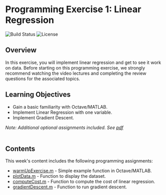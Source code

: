# Programming Exercise 1: Linear Regression
![Build Status](https://img.shields.io/badge/build-Stable-green.svg)
![License](https://img.shields.io/badge/license-DO_WHATEVER_YOU_WANT-green.svg)

## Overview
In this exercise, you will implement linear regression and get to see it work on data. Before starting on this programming exercise, we strongly recommend watching the video lectures and completing the review questions for the associated topics.

## Learning Objectives
* Gain a basic familiarity with Octave/MATLAB.
* Implement Linear Regression with one variable.
* Implement Gradient Descent.

*Note: Additional optional assignments included. See [pdf](https://github.com/chivingtoninc/Coursera-Machine-Learning/blob/master/machine-learning-ex1/ex1.pdf)*
<br/><br/>

## Contents
This week's content includes the following programming assignments:
* [warmUpExercise.m](https://github.com/chivingtoninc/Coursera-Machine-Learning/blob/master/machine-learning-ex1/ex1/warmUpExercise.m) - Simple example function in Octave/MATLAB.
* [plotData.m](https://github.com/chivingtoninc/Coursera-Machine-Learning/blob/master/machine-learning-ex1/ex1/plotData.m) - Function to display the dataset.
* [computeCost.m](https://github.com/chivingtoninc/Coursera-Machine-Learning/blob/master/machine-learning-ex1/ex1/computeCost.m) - Function to compute the cost of linear regression.
* [gradientDescent.m](https://github.com/chivingtoninc/Coursera-Machine-Learning/blob/master/machine-learning-ex1/ex1/gradientDescent.m) - Function to run gradient descent.
